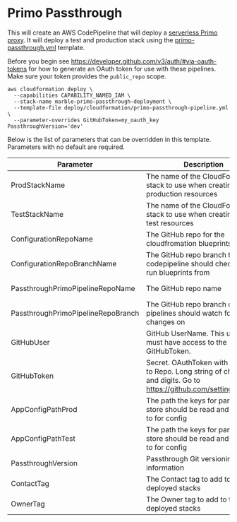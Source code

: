 # Primo Passthrough

This will create an AWS CodePipeline that will deploy a [serverless Primo proxy](https://github.com/ndlib/marble-passthrough-primo). It will deploy a test and production stack using the [primo-passthrough.yml](/deploy/cloudformation/primo-passthrough.yml) template.


Before you begin see https://developer.github.com/v3/auth/#via-oauth-tokens for how to generate an OAuth token for use with these pipelines. Make sure your token provides the `public_repo` scope.

```console
aws cloudformation deploy \
  --capabilities CAPABILITY_NAMED_IAM \
  --stack-name marble-primo-passthrough-deployment \
  --template-file deploy/cloudformation/primo-passthrough-pipeline.yml \
  --parameter-overrides GitHubToken=my_oauth_key PassthroughVersion='dev'
```

Below is the list of parameters that can be overridden in this template. Parameters with no default are required.

| Parameter | Description | Default |
|-----------|-------------|---------|
| ProdStackName | The name of the CloudFormation stack to use when creating the production resources | marble-passthroughprimo-pipeline-prod |
| TestStackName | The name of the CloudFormation stack to use when creating the test resources | marble-passthroughprimo-pipeline-test |
| ConfigurationRepoName | The GitHub repo for the cloudfromation blueprints | marble-blueprints |
| ConfigurationRepoBranchName | The GitHub repo branch the codepipeline should checkout to run blueprints from | master |
| PassthroughPrimoPipelineRepoName | The GitHub repo name | marble-passthrough-primo |
| PassthroughPrimoPipelineRepoBranch | The GitHub repo branch code pipelines should watch for changes on | master |
| GitHubUser | GitHub UserName. This username must have access to the GitHubToken. | ndlib |
| GitHubToken | Secret. OAuthToken with access to Repo. Long string of characters and digits. Go to https://github.com/settings/tokens |  |
| AppConfigPathProd | The path the keys for parameter store should be read and written to for config | /all/marble-passthroughprimo-pipeline-prod |
| AppConfigPathTest | The path the keys for parameter store should be read and written to for config | /all/marble-passthroughprimo-pipeline-test |
| PassthroughVersion | Passthrough Git versioning information | dev |
| ContactTag | The Contact tag to add to the deployed stacks |  |
| OwnerTag | The Owner tag to add to the deployed stacks |||
